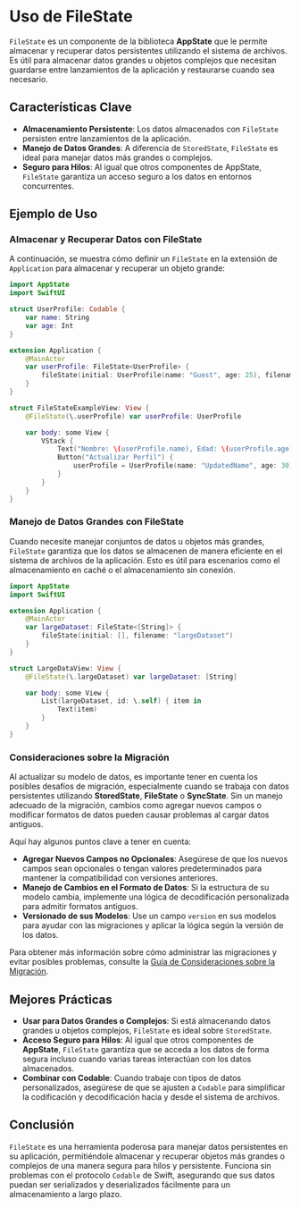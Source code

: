 # Uso de FileState

`FileState` es un componente de la biblioteca **AppState** que le permite almacenar y recuperar datos persistentes utilizando el sistema de archivos. Es útil para almacenar datos grandes u objetos complejos que necesitan guardarse entre lanzamientos de la aplicación y restaurarse cuando sea necesario.

## Características Clave

- **Almacenamiento Persistente**: Los datos almacenados con `FileState` persisten entre lanzamientos de la aplicación.
- **Manejo de Datos Grandes**: A diferencia de `StoredState`, `FileState` es ideal para manejar datos más grandes o complejos.
- **Seguro para Hilos**: Al igual que otros componentes de AppState, `FileState` garantiza un acceso seguro a los datos en entornos concurrentes.

## Ejemplo de Uso

### Almacenar y Recuperar Datos con FileState

A continuación, se muestra cómo definir un `FileState` en la extensión de `Application` para almacenar y recuperar un objeto grande:

```swift
import AppState
import SwiftUI

struct UserProfile: Codable {
    var name: String
    var age: Int
}

extension Application {
    @MainActor
    var userProfile: FileState<UserProfile> {
        fileState(initial: UserProfile(name: "Guest", age: 25), filename: "userProfile")
    }
}

struct FileStateExampleView: View {
    @FileState(\.userProfile) var userProfile: UserProfile

    var body: some View {
        VStack {
            Text("Nombre: \(userProfile.name), Edad: \(userProfile.age)")
            Button("Actualizar Perfil") {
                userProfile = UserProfile(name: "UpdatedName", age: 30)
            }
        }
    }
}
```

### Manejo de Datos Grandes con FileState

Cuando necesite manejar conjuntos de datos u objetos más grandes, `FileState` garantiza que los datos se almacenen de manera eficiente en el sistema de archivos de la aplicación. Esto es útil para escenarios como el almacenamiento en caché o el almacenamiento sin conexión.

```swift
import AppState
import SwiftUI

extension Application {
    @MainActor
    var largeDataset: FileState<[String]> {
        fileState(initial: [], filename: "largeDataset")
    }
}

struct LargeDataView: View {
    @FileState(\.largeDataset) var largeDataset: [String]

    var body: some View {
        List(largeDataset, id: \.self) { item in
            Text(item)
        }
    }
}
```

### Consideraciones sobre la Migración

Al actualizar su modelo de datos, es importante tener en cuenta los posibles desafíos de migración, especialmente cuando se trabaja con datos persistentes utilizando **StoredState**, **FileState** o **SyncState**. Sin un manejo adecuado de la migración, cambios como agregar nuevos campos o modificar formatos de datos pueden causar problemas al cargar datos antiguos.

Aquí hay algunos puntos clave a tener en cuenta:
- **Agregar Nuevos Campos no Opcionales**: Asegúrese de que los nuevos campos sean opcionales o tengan valores predeterminados para mantener la compatibilidad con versiones anteriores.
- **Manejo de Cambios en el Formato de Datos**: Si la estructura de su modelo cambia, implemente una lógica de decodificación personalizada para admitir formatos antiguos.
- **Versionado de sus Modelos**: Use un campo `version` en sus modelos para ayudar con las migraciones y aplicar la lógica según la versión de los datos.

Para obtener más información sobre cómo administrar las migraciones y evitar posibles problemas, consulte la [Guía de Consideraciones sobre la Migración](migration-considerations.md).


## Mejores Prácticas

- **Usar para Datos Grandes o Complejos**: Si está almacenando datos grandes u objetos complejos, `FileState` es ideal sobre `StoredState`.
- **Acceso Seguro para Hilos**: Al igual que otros componentes de **AppState**, `FileState` garantiza que se acceda a los datos de forma segura incluso cuando varias tareas interactúan con los datos almacenados.
- **Combinar con Codable**: Cuando trabaje con tipos de datos personalizados, asegúrese de que se ajusten a `Codable` para simplificar la codificación y decodificación hacia y desde el sistema de archivos.

## Conclusión

`FileState` es una herramienta poderosa para manejar datos persistentes en su aplicación, permitiéndole almacenar y recuperar objetos más grandes o complejos de una manera segura para hilos y persistente. Funciona sin problemas con el protocolo `Codable` de Swift, asegurando que sus datos puedan ser serializados y deserializados fácilmente para un almacenamiento a largo plazo.
